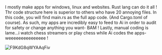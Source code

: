 I mostly make apps for windows, linux and websites. Rust lang can do it all ! Thr code structure here is superior to others who have 20 annoying  files. In this code, you will find main.rs as the full app code. (And Cargo.toml of course). As such, my apps are incredibly easy to feed to Ai in order to audit for safety or change anything you want- BAM ! Lastly, manual coding is lame...i watch chess streamers or play chess while Ai codes the apps- weeeeeeeeeeeeeee !


![F9KdG8qWYAAqFiv](https://github.com/user-attachments/assets/7fd7ac2c-dbb6-40a5-90f8-07bda572cfcd)
